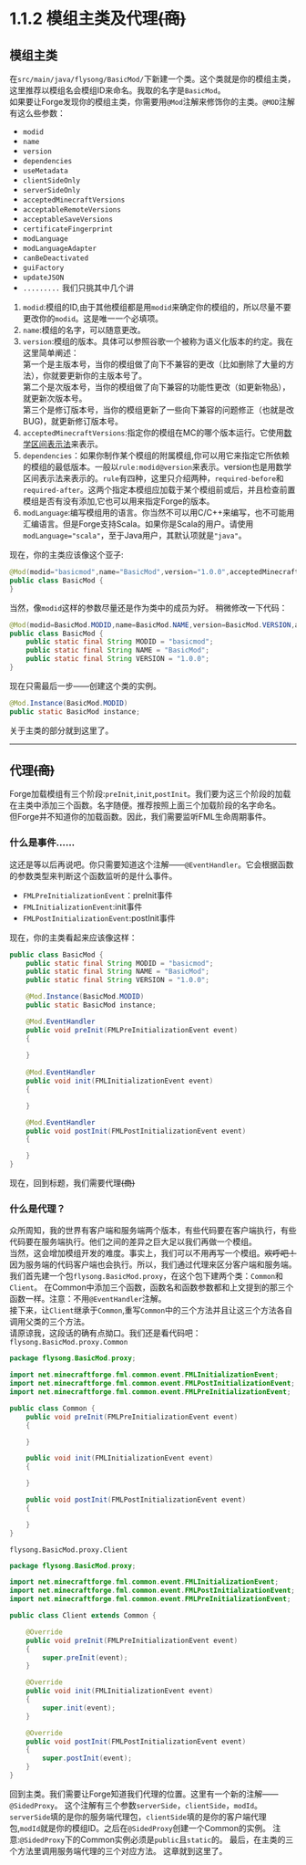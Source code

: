 ﻿# 1.1.2 模组主类及代理~~(商)~~

## 模组主类
在`src/main/java/flysong/BasicMod/`下新建一个类。这个类就是你的模组主类，这里推荐以模组名会模组ID来命名。我取的名字是`BasicMod`。  
如果要让Forge发现你的模组主类，你需要用`@Mod`注解来修饰你的主类。`@MOD`注解有这么些参数：

* `modid`
* `name`
* `version`
* `dependencies`
* `useMetadata`
* `clientSideOnly`
* `serverSideOnly`
* `acceptedMinecraftVersions`
* `acceptableRemoteVersions`
* `acceptableSaveVersions`
* `certificateFingerprint`
* `modLanguage`
* `modLanguageAdapter`
* `canBeDeactivated`
* `guiFactory`
* `updateJSON`
* `.........`
我们只挑其中几个讲

1. `modid`:模组的ID,由于其他模组都是用`modid`来确定你的模组的，所以尽量不要更改你的`modid`。这是唯一一个必填项。
2. `name`:模组的名字，可以随意更改。
3. `version`:模组的版本。具体可以参照谷歌一个被称为语义化版本的约定。我在这里简单阐述：  
第一个是主版本号，当你的模组做了向下不兼容的更改（比如删除了大量的方法），你就要更新你的主版本号了。  
第二个是次版本号，当你的模组做了向下兼容的功能性更改（如更新物品），就更新次版本号。  
第三个是修订版本号，当你的模组更新了一些向下兼容的问题修正（也就是改BUG)，就更新修订版本号。
4. `acceptedMinecraftVersions`:指定你的模组在MC的哪个版本运行。它使用[数学区间表示法](https://baike.baidu.com/item/%E5%8C%BA%E9%97%B4/1273117?fr=aladdin)来表示。
5. `dependencies`：如果你制作某个模组的附属模组,你可以用它来指定它所依赖的模组的最低版本。一般以`rule:modid@version`来表示。version也是用数学区间表示法来表示的。`rule`有四种，这里只介绍两种，`required-before`和`required-after`。这两个指定本模组应加载于某个模组前或后，并且检查前置模组是否有没有添加,它也可以用来指定Forge的版本。
6. `modLanguage`:编写模组用的语言。你当然不可以用C/C++来编写，也不可能用汇编语言。但是Forge支持Scala。如果你是Scala的用户。请使用`modLanguage="scala"`，至于Java用户，其默认项就是`"java"`。    

现在，你的主类应该像这个亚子:
```java
@Mod(modid="basicmod",name="BasicMod",version="1.0.0",acceptedMinecraftVersions="1.12.2")
public class BasicMod {
}
```

当然，像`modid`这样的参数尽量还是作为类中的成员为好。
稍微修改一下代码：
```java
@Mod(modid=BasicMod.MODID,name=BasicMod.NAME,version=BasicMod.VERSION,acceptedMinecraftVersions="1.12.2")
public class BasicMod {
    public static final String MODID = "basicmod";
    public static final String NAME = "BasicMod";
    public static final String VERSION = "1.0.0";
}
```
现在只需最后一步——创建这个类的实例。
```java
@Mod.Instance(BasicMod.MODID)
public static BasicMod instance;
```
关于主类的部分就到这里了。

----------
## 代理~~(商)~~  
Forge加载模组有三个阶段:`preInit`,`init`,`postInit`。我们要为这三个阶段的加载在主类中添加三个函数。名字随便。推荐按照上面三个加载阶段的名字命名。  
但Forge并不知道你的加载函数。因此，我们需要监听FML生命周期事件。
### 什么是事件......
这还是等以后再说吧。你只需要知道这个注解——`@EventHandler`。它会根据函数的参数类型来判断这个函数监听的是什么事件。  

* `FMLPreInitializationEvent`：preInit事件  
* `FMLInitializationEvent`:init事件
* `FMLPostInitializationEvent`:postInit事件

现在，你的主类看起来应该像这样：
```java
public class BasicMod {
    public static final String MODID = "basicmod";
    public static final String NAME = "BasicMod";
    public static final String VERSION = "1.0.0";

    @Mod.Instance(BasicMod.MODID)
    public static BasicMod instance;

    @Mod.EventHandler
    public void preInit(FMLPreInitializationEvent event)
    {
        
    }
    
    @Mod.EventHandler
    public void init(FMLInitializationEvent event)
    {

    }

    @Mod.EventHandler
    public void postInit(FMLPostInitializationEvent event)
    {

    }
}
```

现在，回到标题，我们需要代理~~(商)~~

### 什么是代理？
众所周知，我的世界有客户端和服务端两个版本，有些代码要在客户端执行，有些代码要在服务端执行。他们之间的差异之巨大足以我们再做一个模组。  
当然，这会增加模组开发的难度。事实上，我们可以不用再写一个模组。<del>欢呼吧！</del>因为服务端的代码客户端也会执行。所以，我们通过代理来区分客户端和服务端。  
我们首先建一个包`flysong.BasicMod.proxy`，在这个包下建两个类：`Common`和`Client`。
在Common中添加三个函数，函数名和函数参数都和上文提到的那三个函数一样。注意：不用`@EventHandler`注解。  
接下来，让`Client`继承于`Common`,重写`Common`中的三个方法并且让这三个方法各自调用父类的三个方法。  
请原谅我，这段话的确有点拗口。我们还是看代码吧：
`flysong.BasicMod.proxy.Common`  

```java
package flysong.BasicMod.proxy;

import net.minecraftforge.fml.common.event.FMLInitializationEvent;
import net.minecraftforge.fml.common.event.FMLPostInitializationEvent;
import net.minecraftforge.fml.common.event.FMLPreInitializationEvent;

public class Common {
    public void preInit(FMLPreInitializationEvent event)
    {

    }

    public void init(FMLInitializationEvent event)
    {

    }

    public void postInit(FMLPostInitializationEvent event)
    {

    }
}

```

`flysong.BasicMod.proxy.Client`  

```java
package flysong.BasicMod.proxy;

import net.minecraftforge.fml.common.event.FMLInitializationEvent;
import net.minecraftforge.fml.common.event.FMLPostInitializationEvent;
import net.minecraftforge.fml.common.event.FMLPreInitializationEvent;

public class Client extends Common {

    @Override
    public void preInit(FMLPreInitializationEvent event)
    {
        super.preInit(event);
    }

    @Override
    public void init(FMLInitializationEvent event)
    {
        super.init(event);
    }

    @Override
    public void postInit(FMLPostInitializationEvent event)
    {
        super.postInit(event);
    }
}

```
回到主类。我们需要让Forge知道我们代理的位置。这里有一个新的注解——`@SidedProxy`。
这个注解有三个参数`serverSide`，`clientSide`，`modId`。`serverSide`填的是你的服务端代理包，`clientSide`填的是你的客户端代理包,`modId`就是你的模组ID。之后在`@SidedProxy`创建一个Common的实例。
注意:`@SidedProxy`下的Common实例必须是`public`且`static`的。
最后，在主类的三个方法里调用服务端代理的三个对应方法。
这章就到这里了。